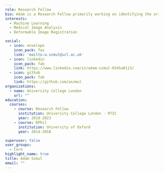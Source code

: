 ```yaml
---
role: Research Fellow
bio: Adam is a Research Fellow primarily working on identifying the origins of lung infections through the analysis of CT imaging data. Before joining Satsuma group, Adam focused on developing machine learning methods applicable to image analysis for adaptive radiotherapy, including unsupervised oragns at risk segmentation and synthetic CT generation from Cone Beam CTs. Adam holds a DPhil from the University of Oxford, where he conducted research on applications of supervoxels in lung image analysis for lung cancer patients, including multimodal deformable image registration and estimation of lung ventilation.
interests:
  - Machine Learning
  - Medical Image Analysis
  - Deformable Image Registration

social:
  - icon: envelope
    icon_pack: fas
    link: 'mailto:a.szmul@ucl.ac.uk'
  - icon: linkedin
    icon_pack: fab
    link: https://www.linkedin.com/in/adam-szmul-6545a0113/
  - icon: github
    icon_pack: fab
    link: https://github.com/aszmul
organizations:
  - name: University College London
    url: ""
education:
  courses:
    - course: Research Fellow
      institution: University College London - RTIC
      year: 2018-2023
    - course: DPhil
      institution: University of Oxford
      year: 2014-2018

superuser: false
user_groups:
  - Core
highlight_name: true
title: Adam Szmul
email: ""
---
```

